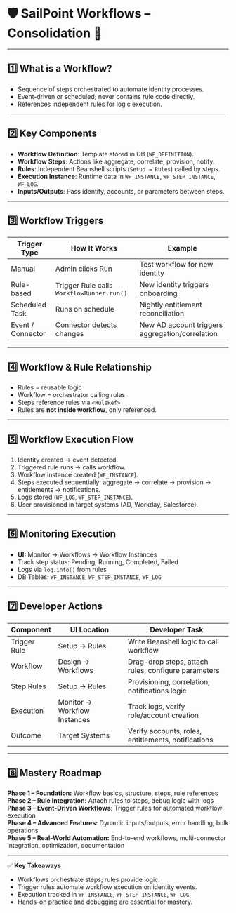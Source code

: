 # 🛡️ SailPoint Workflows – Consolidation 🚀

---

## 1️⃣ What is a Workflow?
- Sequence of steps orchestrated to automate identity processes.
- Event-driven or scheduled; never contains rule code directly.
- References independent rules for logic execution.

---

## 2️⃣ Key Components
- **Workflow Definition**: Template stored in DB (`WF_DEFINITION`).
- **Workflow Steps**: Actions like aggregate, correlate, provision, notify.
- **Rules**: Independent Beanshell scripts (`Setup → Rules`) called by steps.
- **Execution Instance**: Runtime data in `WF_INSTANCE`, `WF_STEP_INSTANCE`, `WF_LOG`.
- **Inputs/Outputs**: Pass identity, accounts, or parameters between steps.

---

## 3️⃣ Workflow Triggers
| Trigger Type | How It Works | Example |
|--------------|-------------|---------|
| Manual | Admin clicks Run | Test workflow for new identity |
| Rule-based | Trigger Rule calls `WorkflowRunner.run()` | New identity triggers onboarding |
| Scheduled Task | Runs on schedule | Nightly entitlement reconciliation |
| Event / Connector | Connector detects changes | New AD account triggers aggregation/correlation |

---

## 4️⃣ Workflow & Rule Relationship
- Rules = reusable logic  
- Workflow = orchestrator calling rules  
- Steps reference rules via `<RuleRef>`  
- Rules are **not inside workflow**, only referenced.

---

## 5️⃣ Workflow Execution Flow
1. Identity created → event detected.  
2. Triggered rule runs → calls workflow.  
3. Workflow instance created (`WF_INSTANCE`).  
4. Steps executed sequentially: aggregate → correlate → provision → entitlements → notifications.  
5. Logs stored (`WF_LOG`, `WF_STEP_INSTANCE`).  
6. User provisioned in target systems (AD, Workday, Salesforce).

---

## 6️⃣ Monitoring Execution
- **UI:** Monitor → Workflows → Workflow Instances  
- Track step status: Pending, Running, Completed, Failed  
- Logs via `log.info()` from rules  
- DB Tables: `WF_INSTANCE`, `WF_STEP_INSTANCE`, `WF_LOG`

---

## 7️⃣ Developer Actions
| Component | UI Location | Developer Task |
|-----------|------------|----------------|
| Trigger Rule | Setup → Rules | Write Beanshell logic to call workflow |
| Workflow | Design → Workflows | Drag-drop steps, attach rules, configure parameters |
| Step Rules | Setup → Rules | Provisioning, correlation, notifications logic |
| Execution | Monitor → Workflow Instances | Track logs, verify role/account creation |
| Outcome | Target Systems | Verify accounts, roles, entitlements, notifications |

---

## 8️⃣ Mastery Roadmap
**Phase 1 – Foundation:** Workflow basics, structure, steps, rule references  
**Phase 2 – Rule Integration:** Attach rules to steps, debug logic with logs  
**Phase 3 – Event-Driven Workflows:** Trigger rules for automated workflow execution  
**Phase 4 – Advanced Features:** Dynamic inputs/outputs, error handling, bulk operations  
**Phase 5 – Real-World Automation:** End-to-end workflows, multi-connector integration, optimization, documentation

---

✅ **Key Takeaways**
- Workflows orchestrate steps; rules provide logic.  
- Trigger rules automate workflow execution on identity events.  
- Execution tracked in `WF_INSTANCE`, `WF_STEP_INSTANCE`, `WF_LOG`.  
- Hands-on practice and debugging are essential for mastery.

